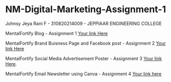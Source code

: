 # NM-Digital-Marketing-Assignment-1

Johnsy Jeya Rani F - 310820214009 - JEPPIAAR ENGINEERING COLLEGE

MentalFortify Blog - Assignment 1
[Your link Here](https://johnsyrani21.blogspot.com/2023/09/parenting-with-heart.html)


MentalFortify Brand Buisness Page and Facebook post - Assignment 2
[Your link Here](https://www.facebook.com/profile.php?id=61552857722465&mibextid=ZbWKwL)


MentalFortify Social Media Advertisement Poster - Assignment 3
[Your link Here](https://m.facebook.com/story.php?story_fbid=pfbid02KNUq9fKi3ptxJAMy2PuSivHnaDzvm9UpfktMHpYQKtaT7Q9fXNWn3Qi3xbnv9FWpl&id=61552857722465&mibextid=Nif5oz).


MentalFortify Email Newsletter using Canva - Assignment 4
[Your link here](https://drive.google.com/file/d/1q4SV2w8lhiKJgg5A-JrBLXJwb6GxAXkZ/view?usp=sharing)
